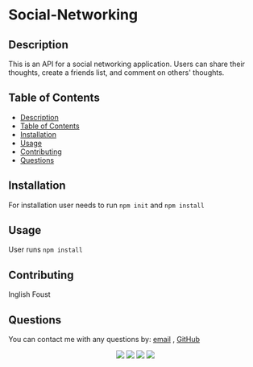 # Social-Networking

## Description

This is an API for a social networking application.  Users can share their thoughts, create a  friends list, and comment on others' thoughts.

## Table of Contents
- [Description](#description)
- [Table of Contents](#table-of-contents)
- [Installation](#installation)
- [Usage](#usage)
- [Contributing](#contributing)
- [Questions](#questions)

## Installation

For installation user needs to run ```npm init``` and ```npm install```

## Usage

User runs ```npm install```

## Contributing

Inglish Foust

## Questions

You can contact me with any questions by: [email](mailto:inglish.foust5@gmail.com) , [GitHub](https://github.com/inglish2022)<br />

<p align="center">
    <img src="https://img.shields.io/badge/javascript-yellow" />
    <img src="https://img.shields.io/badge/express-orange" />
    <img src="https://img.shields.io/badge/MongoDB-blue"  />
    <img src="https://img.shields.io/badge/mongoose-red"  />
  
</p>




